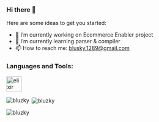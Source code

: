 ### Hi there 👋


Here are some ideas to get you started:

- 🔭 I’m currently working on Ecommerce Enabler project
- 🌱 I’m currently learning parser & compiler
- 📫 How to reach me: blusky.1289@gmail.com



<h3 align="left">Languages and Tools:</h3>
<p align="left">
  <a href="https://elixir-lang.org" target="_blank"> <img src="https://www.vectorlogo.zone/logos/elixir-lang/elixir-lang-icon.svg" alt="elixir" width="40" height="40"/> </a>
</p>


<p><img align="left" src="https://github-readme-stats.vercel.app/api/top-langs?username=bluzky&show_icons=true&locale=en&layout=compact" alt="bluzky" /></p>

<p>&nbsp;<img align="center" src="https://github-readme-stats.vercel.app/api?username=bluzky&show_icons=true&locale=en" alt="bluzky" /></p>

<p><img align="center" src="https://github-readme-streak-stats.herokuapp.com/?user=bluzky&" alt="bluzky" /></p>
